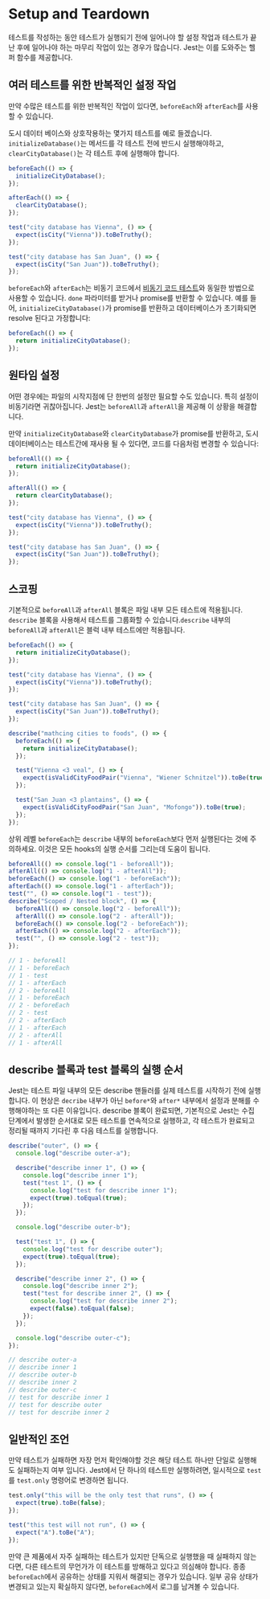 # Setup and Teardown

테스트를 작성하는 동안 테스트가 실행되기 전에 일어나야 할 설정 작업과 테스트가 끝난 후에 일어나야 하는 마무리 작업이 있는 경우가 많습니다. Jest는 이를 도와주는 헬퍼 함수를 제공합니다.

## 여러 테스트를 위한 반복적인 설정 작업

만약 수많은 테스트를 위한 반복적인 작업이 있다면, `beforeEach`와 `afterEach`를 사용할 수 있습니다.

도시 데이터 베이스와 상호작용하는 몇가지 테스트를 예로 들겠습니다. `initializeDatabase()`는 메서드를 각 테스트 전에 반드시 실행해야하고, `clearCityDatabase()`는 각 테스트 후에 실행해야 합니다.

```javascript
beforeEach(() => {
  initializeCityDatabase();
});

afterEach(() => {
  clearCityDatabase();
});

test("city database has Vienna", () => {
  expect(isCity("Vienna")).toBeTruthy();
});

test("city database has San Juan", () => {
  expect(isCity("San Juan")).toBeTruthy();
});
```

`beforeEach`와 `afterEach`는 비동기 코드에서 [비동기 코드 테스트](https://jestjs.io/docs/asynchronous)와 동일한 방법으로 사용할 수 있습니다. `done` 파라미터를 받거나 promise를 반환할 수 있습니다. 예를 들어, `initializeCityDatabase()`가 promise를 반환하고 데이터베이스가 초기화되면 resolve 된다고 가정합니다:

```javascript
beforeEach(() => {
  return initializeCityDatabase();
});
```

## 원타임 설정

어떤 경우에는 파일의 시작지점에 단 한번의 설정만 필요할 수도 있습니다. 특히 설정이 비동기라면 귀찮아집니다. Jest는 `beforeAll`과 `afterAll`을 제공해 이 상황을 해결합니다.

만약 `initializeCityDatabase`와 `clearCityDatabase`가 promise를 반환하고, 도시 데이터베이스는 테스트간에 재사용 될 수 있다면, 코드를 다음처럼 변경할 수 있습니다:

```javascript
beforeAll(() => {
  return initializeCityDatabase();
});

afterAll(() => {
  return clearCityDatabase();
});

test("city database has Vienna", () => {
  expect(isCity("Vienna")).toBeTruthy();
});

test("city database has San Juan", () => {
  expect(isCity("San Juan")).toBeTruthy();
});
```

## 스코핑

기본적으로 `beforeAll`과 `afterAll` 블록은 파일 내부 모든 테스트에 적용됩니다. `describe` 블록을 사용해서 테스트를 그룹화할 수 있습니다.`describe` 내부의 `beforeAll`과 `afterAll`은 블럭 내부 테스트에만 적용됩니다.

```javascript
beforeEach(() => {
  return initializeCityDatabase();
});

test("city database has Vienna", () => {
  expect(isCity("Vienna")).toBeTruthy();
});

test("city database has San Juan", () => {
  expect(isCity("San Juan")).toBeTruthy();
});

describe("mathcing cities to foods", () => {
  beforeEach(() => {
    return initializeCityDatabase();
  });

  test("Vienna <3 veal", () => {
    expect(isValidCityFoodPair("Vienna", "Wiener Schnitzel")).toBe(true);
  });

  test("San Juan <3 plantains", () => {
    expect(isValidCityFoodPair("San Juan", "Mofongo")).toBe(true);
  });
});
```

상위 레벨 `beforeEach`는 `describe` 내부의 `beforeEach`보다 먼저 실행된다는 것에 주의하세요. 이것은 모든 hooks의 실행 순서를 그리는데 도움이 됩니다.

```javascript
beforeAll(() => console.log("1 - beforeAll"));
afterAll(() => console.log("1 - afterAll"));
beforeEach(() => console.log("1 - beforeEach"));
afterEach(() => console.log("1 - afterEach"));
test("", () => console.log("1 - test"));
describe("Scoped / Nested block", () => {
  beforeAll(() => console.log("2 - beforeAll"));
  afterAll(() => console.log("2 - afterAll"));
  beforeEach(() => console.log("2 - beforeEach"));
  afterEach(() => console.log("2 - afterEach"));
  test("", () => console.log("2 - test"));
});

// 1 - beforeAll
// 1 - beforeEach
// 1 - test
// 1 - afterEach
// 2 - beforeAll
// 1 - beforeEach
// 2 - beforeEach
// 2 - test
// 2 - afterEach
// 1 - afterEach
// 2 - afterAll
// 1 - afterAll
```

## describe 블록과 test 블록의 실행 순서

Jest는 테스트 파일 내부의 모든 describe 핸들러를 실제 테스트를 시작하기 전에 실행합니다. 이 현상은 `decribe` 내부가 아닌 `before*`와 `after*` 내부에서 설정과 분해를 수행해야하는 또 다른 이유입니다. describe 블록이 완료되면, 기본적으로 Jest는 수집 단계에서 발생한 순서대로 모든 테스트를 연속적으로 실행하고, 각 테스트가 완료되고 정리될 때까지 기다린 후 다음 테스트를 실행합니다.

```javascript
describe("outer", () => {
  console.log("describe outer-a");

  describe("describe inner 1", () => {
    console.log("describe inner 1");
    test("test 1", () => {
      console.log("test for describe inner 1");
      expect(true).toEqual(true);
    });
  });

  console.log("describe outer-b");

  test("test 1", () => {
    console.log("test for describe outer");
    expect(true).toEqual(true);
  });

  describe("describe inner 2", () => {
    console.log("describe inner 2");
    test("test for describe inner 2", () => {
      console.log("test for describe inner 2");
      expect(false).toEqual(false);
    });
  });

  console.log("describe outer-c");
});

// describe outer-a
// describe inner 1
// describe outer-b
// describe inner 2
// describe outer-c
// test for describe inner 1
// test for describe outer
// test for describe inner 2
```

## 일반적인 조언

만약 테스트가 실패하면 자장 먼저 확인해야할 것은 해당 테스트 하나만 단일로 실행해도 실패하는지 여부 입니다. Jest에서 단 하나의 테스트만 실행하려면, 일시적으로 `test`를 `test.only` 명령어로 변경하면 됩니다.

```javascript
test.only("this will be the only test that runs", () => {
  expect(true).toBe(false);
});

test("this test will not run", () => {
  expect("A").toBe("A");
});
```

만약 큰 제품에서 자주 실패하는 테스트가 있지만 단독으로 실행했을 때 실패하지 않는다면, 다른 테스트의 무언가가 이 테스트를 방해하고 있다고 의심해야 합니다. 종종 `beforeEach`에서 공유하는 상태를 지워서 해결되는 경우가 있습니다. 일부 공유 상태가 변경되고 있는지 확실하지 않다면, `beforeEach`에서 로그를 남겨볼 수 있습니다.
